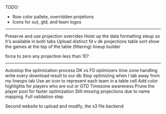 TODO:

 - Row color pallete, overridden projetions
- Icons for out, gtd, and team logos
----
Preserve and use projection overrides
Hoist up the data formatting steup so it's available in both tabs
Upload distinct fd v dk projections
table sort
show the games at the top of the table (filtering)
lineup builder

force to zero any projection less than 10?

----

Autostop the optimization process
DK vs FD optimizers
time zone handling
write every download result to our db
Stop optimizing when I tab away from my lineups tab
Use an icon to represent each team in a table cell
Add color highlights for players who are out or GTD
Timezone awareness
Prune the player pool for faster optimization
Still missing projections due to name mapping. Full validation step

Second website to upload and modify, the s3 file backend